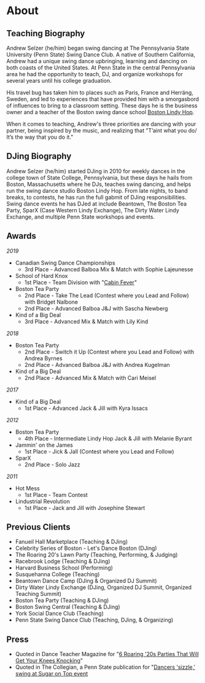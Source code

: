 # About

## Teaching Biography

Andrew Selzer (he/him) began swing dancing at The Pennsylvania State University (Penn State) Swing Dance Club. A native of Southern California, Andrew had a unique swing dance upbringing, learning and dancing on both coasts of the United States. At Penn State in the central Pennsylvania area he had the opportunity to teach, DJ, and organize workshops for several years until his college graduation.

His travel bug has taken him to places such as Paris, France and Herräng, Sweden, and led to experiences that have provided him with a smorgasbord of influences to bring to a classroom&nbsp;setting. These days he is the business owner and a teacher of the Boston swing dance school [Boston Lindy Hop](https://bostonlindyhop.com).

When it comes to teaching, Andrew's three priorities are dancing with your partner, being inspired by the music, and realizing that "T’aint what you do/ It’s the way that you do it."

## DJing Biography

Andrew Selzer (he/him) started DJing in 2010 for weekly dances in the college town of State College, Pennsylvania, but these days he hails from Boston, Massachusetts where he DJs, teaches swing dancing, and helps run the swing dance studio Boston Lindy Hop. From late nights, to band breaks, to contests, he has run the full gabmit of DJing responsibilities. Swing dance events he has DJed at include Beantown, The Boston Tea Party, SparX (Case Western Lindy Exchange), The Dirty Water Lindy Exchange, and multiple Penn State workshops and&nbsp;events.

## Awards

*2019*
* Canadian Swing Dance Championships
  * 3rd Place - Advanced Balboa Mix & Match with Sophie Lajeunesse
* School of Hard Knox
  * 1st Place - Team Division with "[Cabin Fever](https://www.youtube.com/watch?v=uEzza4WabNc&t=6s)"
* Boston Tea Party
  * 2nd Place - Take The Lead (Contest where you Lead and Follow) with Bridget Nalbone
  * 2nd Place - Advanced Balboa J&J with Sascha Newberg
* Kind of a Big Deal
  * 3rd Place - Advanced Mix & Match with Lily Kind

*2018*
* Boston Tea Party
  * 2nd Place - Switch it Up (Contest where you Lead and Follow) with Andrea Byrnes
  * 2nd Place - Advanced Balboa J&J with Andrea Kugelman
* Kind of a Big Deal
  * 2nd Place - Advanced Mix & Match with Cari Meisel

*2017*
* Kind of a Big Deal
  * 1st Place - Advanced Jack & Jill with Kyra Issacs

*2012*
* Boston Tea Party
  * 4th Place - Intermediate Lindy Hop Jack & Jill with Melanie Byrant
* Jammin' on the James
  * 1st Place - Jick & Jall (Contest where you Lead and Follow)
* SparX
  * 2nd Place - Solo Jazz

*2011*
* Hot Mess
  * 1st Place - Team Contest
* Lindustrial Revolution
  * 1st Place - Jack and Jill with Josephine Stewart

## Previous Clients
* Fanueil Hall Marketplace (Teaching & DJing)
* Celebrity Series of Boston - Let's Dance Boston (DJing)
* The Roaring 20's Lawn Party (Teaching, Performing, & Judging)
* Racebrook Lodge (Teaching & DJing)
* Harvard Business School (Performing)
* Susquehanna College (Teaching)
* Beantown Dance Camp (DJing & Organized DJ Summit)
* Dirty Water Lindy Exchange (DJing, Organized DJ Summit, Organized Teaching Summit)
* Boston Tea Party (Teaching & DJing)
* Boston Swing Central (Teaching & DJing)
* York Social Dance Club (Teaching)
* Penn State Swing Dance Club (Teaching, DJing, & Organizing)

## Press
* Quoted in Dance Teacher Magazine for "[6 Roaring '20s Parties That Will Get Your Knees Knocking](https://www.dance-teacher.com/6-roaring-20s-parties-that-will-get-your-knees-knocking-2581258043.html)"
* Quoted in The Collegian, a Penn State publication for "[Dancers 'sizzle,' swing at Sugar on Top event](https://www.collegian.psu.edu/archives/article_b2d67814-0d86-5ede-92cb-a25926b1b06e.html)
